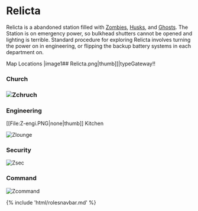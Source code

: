 # Relicta

Relicta is a abandoned station filled with [Zombies](Zombie.md), [Husks](Husk.md), and [Ghosts](Ghost.md). The Station is on emergency power, so bulkhead shutters cannot be opened and lighting is terrible. Standard procedure for exploring Relicta involves turning the power on in engineering, or flipping the backup battery systems in each department on.

 Map Locations |image1##  Relicta.png|<nowiki>thumb]]</nowiki>|typeGateway!!



### Church

### ![Zchruch](Zchruch.png)



### Engineering
[[File:Z-engi.PNG|none|thumb]]
Kitchen

![Zlounge](Zlounge.png)


### Security
![Zsec](Zsec.png)


### Command
![Zcommand](Zcommand.png)			

{% include 'html/rolesnavbar.md' %}